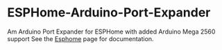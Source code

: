 # ESPHome-Arduino-Port-Expander
Am Arduino Port Expander for ESPHome with added Arduino Mega 2560 support
See the <a href='https://esphome.io/cookbook/arduino_port_extender.html'>Esphome</a> page for documentation.